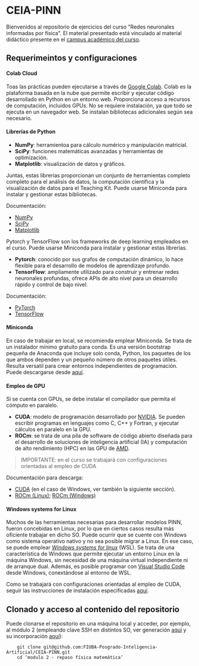 # CEIA-PINN

Bienvenidos al repositorio de ejercicios del curso "Redes neuronales informadas por física". El material presentado está vinculado al material didáctico presente en el [campus académico del curso](https://campusposgrado.fi.uba.ar/course/view.php?id=390).

## Requerimeintos y configuraciones

#### Colab Cloud
Toas las prácticas pueden ejecutarse a través de [Google Colab](https://colab.research.google.com/notebooks/intro.ipynb). Colab es la plataforma basada en la nube que permite escribir y ejecutar código desarrollado en Python en un entorno web. Proporciona acceso a recursos de computación, incluidos GPUs. No se requiere instalación, ya que todo se ejecuta en un navegador web. Se instalan bibliotecas adicionales según sea necesario.

#### Librerías de Python
- **NumPy**: herramientoa para cálculo numérico y manipulación matricial.
- **SciPy**: funciones matemáticas avanzadas y herramientas de optimización.
- **Matplotlib**: visualización de datos y gráficos.

Juntas, estas librerías proporcionan un conjunto de herramientas completo completo para el análisis de datos, la computación científica y la visualización de datos para el Teaching Kit. Puede usarse Miniconda para instalar y gestionar estas bibliotecas.

Documentación:
- [NumPy](https://numpy.org/doc/)
- [SciPy](https://docs.scipy.org/doc/)
- [Matplotlib](https://matplotlib.org/stable/contents.html)

Pytorch y TensorFlow son los frameworks de deep learning empleados en el curso. Puede usarse Miniconda para instalar y gestionar estas librerías.
- **Pytorch**: conocido por sus grafos de computación dinámico, lo hace flexible para el desarrollo de modelos de aprendizaje profundo.
- **TensorFlow**: ampliamente utilizado para construir y entrenar redes neuronales profundas, ofrece APIs de alto nivel para un desarrollo rápido y control de bajo nivel.

Documentación:
- [PyTorch](https://pytorch.org/docs/stable/index.html)
- [TensorFlow](https://www.tensorflow.org/guide)

#### Miniconda
En caso de trabajar en local, se recomienda emplear Miniconda. Se trata de un instalador mínimo gratuito para conda. Es una versión bootstrap pequeña de Anaconda que incluye solo conda, Python, los paquetes de los que ambos dependen y un pequeño número de otros paquetes útiles. Resulta versatil para crear entornos independientes de programación. Puede descargarse desde [aquí](https://docs.anaconda.com/miniconda/miniconda-other-installer-links/).

#### Empleo de GPU
Si se cuenta con GPUs, se debe instalar el compilador que permita el cómputo en paralelo. 
- **CUDA**: modelo de programación desarrollado por [NVIDIA](nvidia.com). Se pueden escribir programas en lenguajes como C, C++ y Fortran, y ejecutar cálculos en paralelo en la GPU.
- **ROCm**: se trata de una pila de software de código abierto diseñada para el desarrollo de soluciones de inteligencia artificial (IA) y computación de alto rendimiento (HPC) en las GPU de [AMD](amd.com).

> IMPORTANTE: en el curso se trabajará con configuraciones orientadas al empleo de CUDA

Documentación para descarga:
- [CUDA](https://developer.nvidia.com/cuda-downloads) (en el caso de Windows, ver también la siguiente sección).
- [ROCm (Linux)](https://rocm.docs.amd.com/en/latest/); [ROCm (Windows)](https://rocm.docs.amd.com/projects/install-on-windows/en/latest/)

#### Windows systems for Linux
Muchos de las herramientas necesarias para desarrollar modelos PINN, fueron concebidas en Linux, por lo que en ciertos casos resulta más oficiente trabajar en dicho SO. Puede ocurrir que se cuente con Windows como sistema operativo nativo y no sea posible migrar a Linux. En ese caso, se puede emplear [_Windows systems for linux_](https://learn.microsoft.com/es-es/windows/wsl/) (WSL). Se trata de una característica de Windows que permite ejecutar un entorno Linux en la máquina Windows, sin necesidad de una máquina virtual independiente ni de arranque dual. Además, es posible programar con [Visual Studio Code](https://code.visualstudio.com/) desde Windows, conextándose al entorno de WSL. 

Como se trabajará con configuraciones orientadas al empleo de CUDA, seguir las instrucciones de instalación especificadas [aquí](https://learn.microsoft.com/en-us/windows/ai/directml/gpu-cuda-in-wsl).   

## Clonado y acceso al contenido del repositorio
Puede clonarse el repositorio en una máquina local y acceder, por ejemplo, al módulo 2 (empleando clave SSH en distintos SO, ver generación [aquí](https://docs.github.com/es/authentication/connecting-to-github-with-ssh/generating-a-new-ssh-key-and-adding-it-to-the-ssh-agent) y su incorporación [aquí](https://docs.github.com/es/authentication/connecting-to-github-with-ssh/adding-a-new-ssh-key-to-your-github-account)):
```
    git clone git@github.com:FIUBA-Posgrado-Inteligencia-Artificial/CEIA-PINN.git
    cd ‘modulo 2 - repaso física matemática’
```



